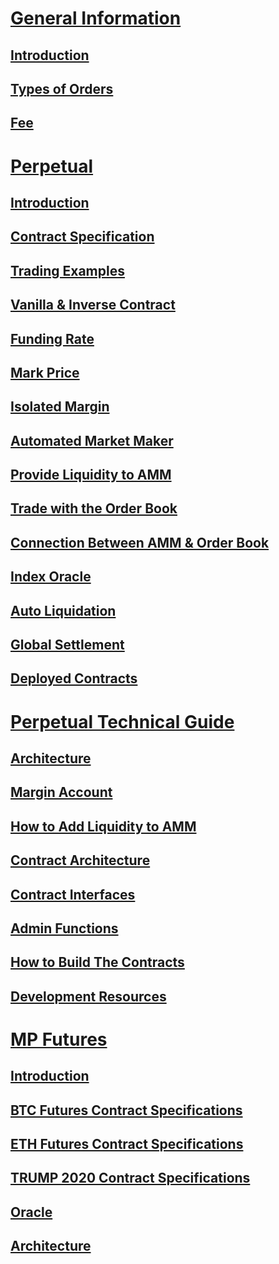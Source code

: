 # [General Information](en/general-information.md)

## [Introduction](en/general-information.md#introduction)

## [Types of Orders](en/general-information.md#types-of-orders)

## [Fee](en/general-information.md#fee)



# [Perpetual](en/perpetual.md)

## [Introduction](en/perpetual.md#introduction)

## [Contract Specification](en/perpetual.md#contract-specification)

## [Trading Examples](en/perpetual.md#trading-examples)

## [Vanilla & Inverse Contract](en/perpetual.md#vanilla--inverse-contract)

## [Funding Rate](en/perpetual.md#funding-rate)

## [Mark Price](en/perpetual.md#mark-price)

## [Isolated Margin](en/perpetual.md#isolated-margin)

## [Automated Market Maker](en/perpetual.md#automated-market-maker)

## [Provide Liquidity to AMM](en/perpetual.md#provide-liquidity-to-amm)

## [Trade with the Order Book](en/perpetual.md#trade-with-the-order-book)

## [Connection Between AMM & Order Book](en/perpetual.md#connection-between-amm--order-book)

## [Index Oracle](en/perpetual.md#index-oracle)

## [Auto Liquidation](en/perpetual.md#auto-liquidation)

## [Global Settlement](en/perpetual.md#global-settlement)

## [Deployed Contracts](en/perpetual.md#deployed-contracts)


# [Perpetual Technical Guide](en/perpetual-tech.md)

## [Architecture](en/perpetual-tech.md#architecture)

## [Margin Account](en/perpetual-tech.md#margin-account)

## [How to Add Liquidity to AMM](en/perpetual-tech.md#how-to-add-liquidity-to-amm)

## [Contract Architecture](en/perpetual-tech.md#contract-architecture)

## [Contract Interfaces](en/perpetual-tech.md#contract-interfaces)

## [Admin Functions](en/perpetual-tech.md#admin-functions)

## [How to Build The Contracts](en/perpetual-tech.md#how-to-build-the-contracts)

## [Development Resources](en/perpetual-tech.md#development-resources)


# [MP Futures](en/mp-futures.md)

## [Introduction](en/mp-futures.md#introduction)

## [BTC Futures Contract Specifications](en/mp-futures.md#btc-futures-contract-specifications)

## [ETH Futures Contract Specifications](en/mp-futures.md#eth-futures-contract-specifications)

## [TRUMP 2020 Contract Specifications](en/mp-futures.md#trump-2020-contract-specifications)

## [Oracle](en/mp-futures.md#oracle)

## [Architecture](en/mp-futures.md#architecture)
